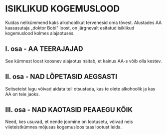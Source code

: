 # ISIKLIKUD KOGEMUSLOOD

Kuidas nelikümmend kaks alkohoolikut tervenesid oma tõvest. Alustades AA kaasasutaja „doktor Bobi" loost, on järgnevalt esitatud isiklikud kogemuslood kolmes alajaotuses.

## I. osa - AA TEERAJAJAD

See kümnest loost koosnev alajaotus näitab, et kainus AA-s võib olla kestev.

## II. osa - NAD LÕPETASID AEGSASTI

Seitseteist lugu võivad aidata teil otsustada, kas te olete alkohoolik ja kas AA on teie jaoks.

## III. osa - NAD KAOTASID PEAAEGU KÕIK

Need, kes usuvad, et nende joomine on lootusetu, võivad neis viieteistkümnes mõjusas kogemusloos taas lootust leida.
